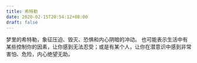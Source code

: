 ```yaml
---
title: 希特勒
date: 2020-02-15T20:54:12+08:00
draft: false
---
```


梦里的希特勒，象征压迫、毁灭、恐惧和内心阴暗的冲动。
也可能表示生活中有某些控制你的因素，让你感到无法忍受；或是有某个人，让你在潜意识中感到非常害怕、危险，内心绝望无助。
